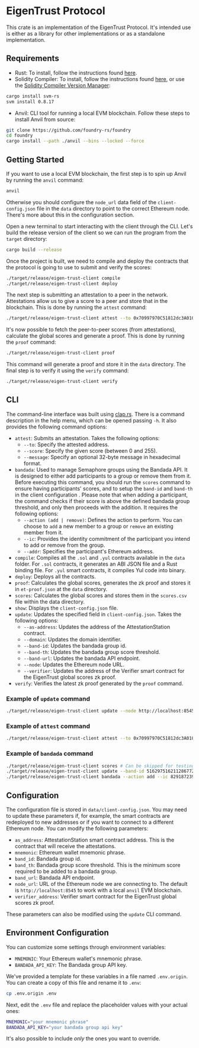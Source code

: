 # EigenTrust Protocol

This crate is an implementation of the EigenTrust Protocol. It's intended use is either as a library for other implementations or as a standalone implementation.

## Requirements

- Rust: To install, follow the instructions found [here](https://www.rust-lang.org/tools/install).
- Solidity Compiler: To install, follow the instructions found [here](https://docs.soliditylang.org/en/v0.8.9/installing-solidity.html), or use the [Solidity Compiler Version Manager](https://github.com/alloy-rs/svm-rs):

```bash
cargo install svm-rs
svm install 0.8.17
```

- Anvil: CLI tool for running a local EVM blockchain. Follow these steps to install Anvil from source:

```bash
git clone https://github.com/foundry-rs/foundry
cd foundry
cargo install --path ./anvil --bins --locked --force
```

## Getting Started

If you want to use a local EVM blockchain, the first step is to spin up Anvil by running the `anvil` command:

```bash
anvil
```

Otherwise you should configure the `node_url` data field of the `client-config.json` file in the `data` directory to point to the correct Ethereum node. There's more about this in the configuration section.

Open a new terminal to start interacting with the client through the CLI. Let's build the release version of the client so we can run the program from the `target` directory:

```bash
cargo build --release
```

Once the project is built, we need to compile and deploy the contracts that the protocol is going to use to submit and verify the scores:

```bash
./target/release/eigen-trust-client compile
./target/release/eigen-trust-client deploy
```

The next step is submitting an attestation to a peer in the network. Attestations allow us to give a score to a peer and store that in the blockchain. This is done by running the `attest` command:

```bash
./target/release/eigen-trust-client attest --to 0x70997970C51812dc3A010C7d01b50e0d17dc79C8 --score 5
```

It's now possible to fetch the peer-to-peer scores (from attestations), calculate the global scores and generate a proof. This is done by running the `proof` command:

```bash
./target/release/eigen-trust-client proof
```

This command will generate a proof and store it in the `data` directory. The final step is to verify it using the `verify` command:

```bash
./target/release/eigen-trust-client verify
```

## CLI

The command-line interface was built using [clap.rs](http://clap.rs/). There is a command description in the help menu, which can be opened passing `-h`. It also provides the following command options:

- `attest`: Submits an attestation. Takes the following options:
  - `--to`: Specify the attested address.
  - `--score`: Specify the given score (between 0 and 255).
  - `--message`: Specify an optional 32-byte message in hexadecimal format.
- `bandada`: Used to manage Semaphore groups using the Bandada API. It is designed to either add participants to a group or remove them from it. Before executing this command, you should run the `scores` command to ensure having participants' scores, and to setup the `band-id` and `band-th` in the client configuration . Please note that when adding a participant, the command checks if their score is above the defined bandada group threshold, and only then proceeds with the addition. It requires the following options:
  - `--action (add | remove)`: Defines the action to perform. You can choose to `add` a new member to a group or `remove` an existing member from it.
  - `--ic`: Provides the identity commitment of the participant you intend to add or remove from the group.
  - `--addr`: Specifies the participant's Ethereum address.
- `compile`: Compiles all the `.sol` and `.yul` contracts available in the `data` folder. For `.sol` contracts, it generates an ABI JSON file and a Rust binding file. For `.yul` smart contracts, it compiles Yul code into binary.
- `deploy`: Deploys all the contracts.
- `proof`: Calculates the global scores, generates the zk proof and stores it in `et-proof.json` at the `data` directory.
- `scores`: Calculates the global scores and stores them in the `scores.csv` file within the data directory.
- `show`: Displays the `client-config.json` file.
- `update`: Updates the specified field in `client-config.json`. Takes the following options:
  - `--as-address`: Updates the address of the AttestationStation contract.
  - `--domain`: Updates the domain identifier.
  - `--band-id`: Updates the bandada group id.
  - `--band-th`: Updates the bandada group score threshold.
  - `--band-url`: Updates the bandada API endpoint.
  - `--node`: Updates the Ethereum node URL.
  - `--verifier`: Updates the address of the Verifier smart contract for the EigenTrust global scores zk proof.
- `verify`: Verifies the latest zk proof generated by the `proof` command.

### Example of `update` command

```bash
./target/release/eigen-trust-client update --node http://localhost:8545
```

### Example of `attest` command

```bash
./target/release/eigen-trust-client attest --to 0x70997970C51812dc3A010C7d01b50e0d17dc79C8 --score 5 --message 0x473fe1d0de78c8f334d059013d902c13c8b53eb0f669caa9cad677ce1a601167
```

### Example of `bandada` command

```bash
./target/release/eigen-trust-client scores # Can be skipped for testing, a scores.csv file is provided.
./target/release/eigen-trust-client update --band-id 51629751621128677209874422363557 --band-th 500
./target/release/eigen-trust-client bandada --action add --ic 82918723982 --addr 0xf39fd6e51aad88f6f4ce6ab8827279cfffb92266
```

## Configuration

The configuration file is stored in `data/client-config.json`. You may need to update these parameters if, for example, the smart contracts are redeployed to new addresses or if you want to connect to a different Ethereum node. You can modify the following parameters:

- `as_address`: AttestationStation smart contract address. This is the contract that will receive the attestations.
- `mnemonic`: Ethereum wallet mnemonic phrase.
- `band_id`: Bandada group id.
- `band_th`: Bandada group score threshold. This is the minimum score required to be added to a bandada group.
- `band_url`: Bandada API endpoint.
- `node_url`: URL of the Ethereum node we are connecting to. The default is `http://localhost:8545` to work with a local `anvil` EVM blockchain.
- `verifier_address`: Verifier smart contract for the EigenTrust global scores zk proof.

These parameters can also be modified using the `update` CLI command.

## Environment Configuration

You can customize some settings through environment variables:

- `MNEMONIC`: Your Ethereum wallet's mnemonic phrase.
- `BANDADA_API_KEY`: The Bandada group API key.

We've provided a template for these variables in a file named `.env.origin`. You can create a copy of this file and rename it to `.env`:

```bash
cp .env.origin .env
```

Next, edit the `.env` file and replace the placeholder values with your actual ones:

```bash
MNEMONIC="your mnemonic phrase"
BANDADA_API_KEY="your bandada group api key"
```

It's also possible to include _only_ the ones you want to override.
